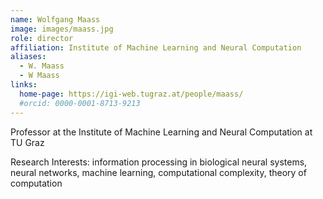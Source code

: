 ```yaml
---
name: Wolfgang Maass
image: images/maass.jpg
role: director
affiliation: Institute of Machine Learning and Neural Computation
aliases:
  - W. Maass
  - W Maass
links:
  home-page: https://igi-web.tugraz.at/people/maass/
  #orcid: 0000-0001-8713-9213
---
```


Professor at the Institute of Machine Learning and Neural Computation at TU Graz

Research Interests:
information processing in biological neural systems, neural networks, machine learning, computational complexity, theory of computation


